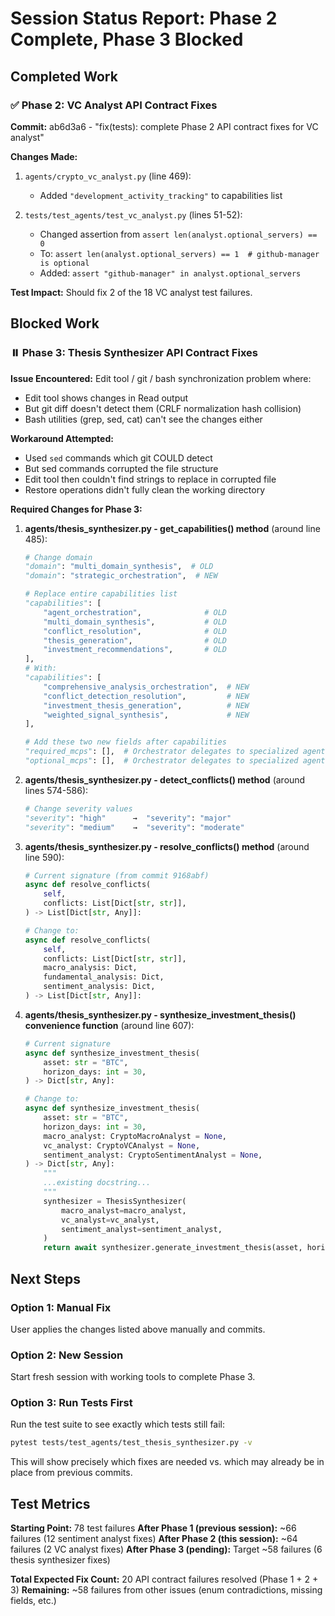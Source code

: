 # Session Status Report: Phase 2 Complete, Phase 3 Blocked

## Completed Work

### ✅ Phase 2: VC Analyst API Contract Fixes
**Commit:** ab6d3a6 - "fix(tests): complete Phase 2 API contract fixes for VC analyst"

**Changes Made:**
1. `agents/crypto_vc_analyst.py` (line 469):
   - Added `"development_activity_tracking"` to capabilities list

2. `tests/test_agents/test_vc_analyst.py` (lines 51-52):
   - Changed assertion from `assert len(analyst.optional_servers) == 0`
   - To: `assert len(analyst.optional_servers) == 1  # github-manager is optional`
   - Added: `assert "github-manager" in analyst.optional_servers`

**Test Impact:** Should fix 2 of the 18 VC analyst test failures.

## Blocked Work

### ⏸️ Phase 3: Thesis Synthesizer API Contract Fixes

**Issue Encountered:** Edit tool / git / bash synchronization problem where:
- Edit tool shows changes in Read output
- But git diff doesn't detect them (CRLF normalization hash collision)
- Bash utilities (grep, sed, cat) can't see the changes either

**Workaround Attempted:**
- Used `sed` commands which git COULD detect
- But sed commands corrupted the file structure
- Edit tool then couldn't find strings to replace in corrupted file
- Restore operations didn't fully clean the working directory

**Required Changes for Phase 3:**

1. **agents/thesis_synthesizer.py - get_capabilities() method** (around line 485):
   ```python
   # Change domain
   "domain": "multi_domain_synthesis",  # OLD
   "domain": "strategic_orchestration",  # NEW

   # Replace entire capabilities list
   "capabilities": [
       "agent_orchestration",              # OLD
       "multi_domain_synthesis",           # OLD
       "conflict_resolution",              # OLD
       "thesis_generation",                # OLD
       "investment_recommendations",       # OLD
   ],
   # With:
   "capabilities": [
       "comprehensive_analysis_orchestration",  # NEW
       "conflict_detection_resolution",         # NEW
       "investment_thesis_generation",          # NEW
       "weighted_signal_synthesis",             # NEW
   ],

   # Add these two new fields after capabilities
   "required_mcps": [],  # Orchestrator delegates to specialized agents
   "optional_mcps": [],  # Orchestrator delegates to specialized agents
   ```

2. **agents/thesis_synthesizer.py - detect_conflicts() method** (around lines 574-586):
   ```python
   # Change severity values
   "severity": "high"      →  "severity": "major"
   "severity": "medium"    →  "severity": "moderate"
   ```

3. **agents/thesis_synthesizer.py - resolve_conflicts() method** (around line 590):
   ```python
   # Current signature (from commit 9168abf)
   async def resolve_conflicts(
       self,
       conflicts: List[Dict[str, str]],
   ) -> List[Dict[str, Any]]:

   # Change to:
   async def resolve_conflicts(
       self,
       conflicts: List[Dict[str, str]],
       macro_analysis: Dict,
       fundamental_analysis: Dict,
       sentiment_analysis: Dict,
   ) -> List[Dict[str, Any]]:
   ```

4. **agents/thesis_synthesizer.py - synthesize_investment_thesis() convenience function** (around line 607):
   ```python
   # Current signature
   async def synthesize_investment_thesis(
       asset: str = "BTC",
       horizon_days: int = 30,
   ) -> Dict[str, Any]:

   # Change to:
   async def synthesize_investment_thesis(
       asset: str = "BTC",
       horizon_days: int = 30,
       macro_analyst: CryptoMacroAnalyst = None,
       vc_analyst: CryptoVCAnalyst = None,
       sentiment_analyst: CryptoSentimentAnalyst = None,
   ) -> Dict[str, Any]:
       """
       ...existing docstring...
       """
       synthesizer = ThesisSynthesizer(
           macro_analyst=macro_analyst,
           vc_analyst=vc_analyst,
           sentiment_analyst=sentiment_analyst,
       )
       return await synthesizer.generate_investment_thesis(asset, horizon_days)
   ```

## Next Steps

### Option 1: Manual Fix
User applies the changes listed above manually and commits.

### Option 2: New Session
Start fresh session with working tools to complete Phase 3.

### Option 3: Run Tests First
Run the test suite to see exactly which tests still fail:
```bash
pytest tests/test_agents/test_thesis_synthesizer.py -v
```

This will show precisely which fixes are needed vs. which may already be in place from previous commits.

## Test Metrics

**Starting Point:** 78 test failures
**After Phase 1 (previous session):** ~66 failures (12 sentiment analyst fixes)
**After Phase 2 (this session):** ~64 failures (2 VC analyst fixes)
**After Phase 3 (pending):** Target ~58 failures (6 thesis synthesizer fixes)

**Total Expected Fix Count:** 20 API contract failures resolved (Phase 1 + 2 + 3)
**Remaining:** ~58 failures from other issues (enum contradictions, missing fields, etc.)
